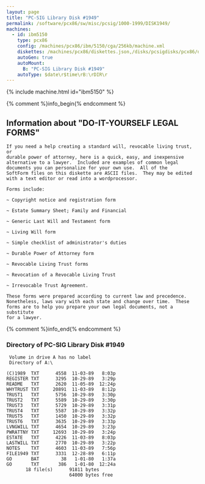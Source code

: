 ```yaml
---
layout: page
title: "PC-SIG Library Disk #1949"
permalink: /software/pcx86/sw/misc/pcsig/1000-1999/DISK1949/
machines:
  - id: ibm5150
    type: pcx86
    config: /machines/pcx86/ibm/5150/cga/256kb/machine.xml
    diskettes: /machines/pcx86/diskettes.json,/disks/pcsigdisks/pcx86/diskettes.json
    autoGen: true
    autoMount:
      B: "PC-SIG Library Disk #1949"
    autoType: $date\r$time\rB:\rDIR\r
---
```


{% include machine.html id="ibm5150" %}

{% comment %}info_begin{% endcomment %}

## Information about "DO-IT-YOURSELF LEGAL FORMS"

    If you need a help creating a standard will, revocable living trust, or
    durable power of attorney, here is a quick, easy, and inexpensive
    alternative to a lawyer.  Included are examples of common legal
    documents you can personalize for your own use.  All of the
    SoftForm files on this diskette are ASCII files.  They may be edited
    with a text editor or read into a wordprocessor.
    
    Forms include:
    
    ~ Copyright notice and registration form
    
    ~ Estate Summary Sheet; Family and Financial
    
    ~ Generic Last Will and Testament form
    
    ~ Living Will form
    
    ~ Simple checklist of administrator's duties
    
    ~ Durable Power of Attorney form
    
    ~ Revocable Living Trust forms
    
    ~ Revocation of a Revocable Living Trust
    
    ~ Irrevocable Trust Agreement.
    
    These forms were prepared according to current law and precedence.
    Nonetheless, laws vary with each state and change over time.  These
    forms are to help you prepare your own legal documents, not a substitute
    for a lawyer.
{% comment %}info_end{% endcomment %}


### Directory of PC-SIG Library Disk #1949

     Volume in drive A has no label
     Directory of A:\

    (C)1989  TXT      4558  11-03-89   8:03p
    REGISTER TXT      3295  10-29-89   3:29p
    README   TXT      2620  11-05-89  12:24p
    WHYTRUST TXT     20891  11-03-89   8:12p
    TRUST1   TXT      5756  10-29-89   3:30p
    TRUST2   TXT      5589  10-29-89   3:30p
    TRUST3   TXT      5729  10-29-89   3:31p
    TRUST4   TXT      5587  10-29-89   3:32p
    TRUST5   TXT      1450  10-29-89   3:32p
    TRUST6   TXT      3635  10-29-89   3:33p
    LVNGWILL TXT      4654  10-29-89   3:23p
    PWRATTNY TXT     12693  10-29-89   3:24p
    ESTATE   TXT      4226  11-03-89   8:03p
    LASTWILL TXT      2770  10-29-89   3:22p
    NOTES    TXT      4603  11-03-89   7:56p
    FILE1949 TXT      3331  12-28-89   6:11p
    GO       BAT        38   1-01-80   1:37a
    GO       TXT       386   1-01-80  12:24a
           18 file(s)      91811 bytes
                           64000 bytes free
